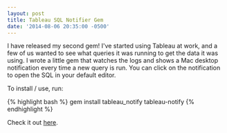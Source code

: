```yaml
---
layout: post
title: Tableau SQL Notifier Gem
date: '2014-08-06 20:35:00 -0500'
---
```


I have released my second gem! I've started using Tableau at work, and a few of us wanted to see what queries it was running to get the data it was using. I wrote a little gem that watches the logs and shows a Mac desktop notification every time a new query is run. You can click on the notification to open the SQL in your default editor.

To install / use, run:

{% highlight bash %}
gem install tableau_notify
tableau-notify
{% endhighlight %}

Check it out [here](https://github.com/manygrams/tableau_notify).
